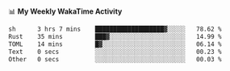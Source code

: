<!--
**stamp711/stamp711** is a ✨ _special_ ✨ repository because its `README.md` (this file) appears on your GitHub profile.

Here are some ideas to get you started:

- 🔭 I’m currently working on ...
- 🌱 I’m currently learning ...
- 👯 I’m looking to collaborate on ...
- 🤔 I’m looking for help with ...
- 💬 Ask me about ...
- 📫 How to reach me: ...
- 😄 Pronouns: ...
- ⚡ Fun fact: ...
-->

📊 **My Weekly WakaTime Activity**

<!--START_SECTION:waka-->

```txt
sh      3 hrs 7 mins    ███████████████████▓░░░░░   78.62 %
Rust    35 mins         ███▓░░░░░░░░░░░░░░░░░░░░░   14.99 %
TOML    14 mins         █▓░░░░░░░░░░░░░░░░░░░░░░░   06.14 %
Text    0 secs          ░░░░░░░░░░░░░░░░░░░░░░░░░   00.23 %
Other   0 secs          ░░░░░░░░░░░░░░░░░░░░░░░░░   00.03 %
```

<!--END_SECTION:waka-->
